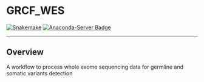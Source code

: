 # GRCF_WES
[![Snakemake](https://img.shields.io/badge/snakemake-≥6.1.0-brightgreen.svg?style=flat)](https://snakemake.readthedocs.io)
[![Anaconda-Server
Badge](https://anaconda.org/anaconda/anaconda/badges/version.svg)](https://anaconda.org/anaconda/anaconda)

--------

## Overview

A workflow to process whole exome sequencing data for germline and somatic variants detection

<!-- ![workflow](chart/dag.svg) -->

